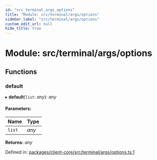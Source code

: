 ```yaml
---
id: "src_terminal_args_options"
title: "Module: src/terminal/args/options"
sidebar_label: "src/terminal/args/options"
custom_edit_url: null
hide_title: true
---
```


# Module: src/terminal/args/options

## Functions

### default

▸ **default**(`list`: *any*): *any*

#### Parameters:

Name | Type |
:------ | :------ |
`list` | *any* |

**Returns:** *any*

Defined in: [packages/client-core/src/terminal/args/options.ts:1](https://github.com/xr3ngine/xr3ngine/blob/716a06460/packages/client-core/src/terminal/args/options.ts#L1)

